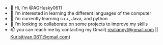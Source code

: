 - 👋 Hi, I’m @AGHusky0611
- 👀 I’m interested in learning the different languages of the computer
- 🌱 I’m currently learning c++, Java, and python
- 💞️ I’m looking to collaborate on some projects to improve my skills
- 📫 you can reach me by contacting my Gmail( realiannyl@gmail.com || Kurisitiyan.0611@gmail.com)

<!---
AGHusky0611/AGHusky0611 is a ✨ special ✨ repository because its `README.md` (this file) appears on your GitHub profile.
You can click the Preview link to take a look at your changes.
--->
